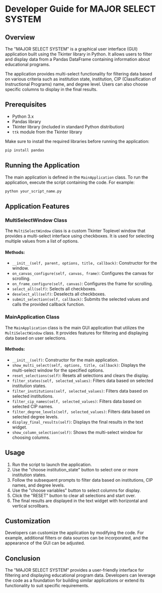 # Developer Guide for MAJOR SELECT SYSTEM

## Overview

The "MAJOR SELECT SYSTEM" is a graphical user interface (GUI) application built using the Tkinter library in Python. It allows users to filter and display data from a Pandas DataFrame containing information about educational programs.

The application provides multi-select functionality for filtering data based on various criteria such as institution state, institution, CIP (Classification of Instructional Programs) name, and degree level. Users can also choose specific columns to display in the final results.

## Prerequisites

- Python 3.x
- Pandas library
- Tkinter library (included in standard Python distribution)
- `ttk` module from the Tkinter library

Make sure to install the required libraries before running the application:

```bash
pip install pandas
```

## Running the Application

The main application is defined in the `MainApplication` class. To run the application, execute the script containing the code. For example:

```bash
python your_script_name.py
```

## Application Features

### MultiSelectWindow Class

The `MultiSelectWindow` class is a custom Tkinter Toplevel window that provides a multi-select interface using checkboxes. It is used for selecting multiple values from a list of options.

#### Methods:

- `__init__(self, parent, options, title, callback)`: Constructor for the window.
- `on_canvas_configure(self, canvas, frame)`: Configures the canvas for scrolling.
- `on_frame_configure(self, canvas)`: Configures the frame for scrolling.
- `select_all(self)`: Selects all checkboxes.
- `deselect_all(self)`: Deselects all checkboxes.
- `submit_selection(self, callback)`: Submits the selected values and calls the provided callback function.

### MainApplication Class

The `MainApplication` class is the main GUI application that utilizes the `MultiSelectWindow` class. It provides features for filtering and displaying data based on user selections.

#### Methods:

- `__init__(self)`: Constructor for the main application.
- `show_multi_select(self, options, title, callback)`: Displays the multi-select window for the specified options.
- `reset_selections(self)`: Resets all selections and clears the display.
- `filter_states(self, selected_values)`: Filters data based on selected institution states.
- `filter_institutions(self, selected_values)`: Filters data based on selected institutions.
- `filter_cip_names(self, selected_values)`: Filters data based on selected CIP names.
- `filter_degree_levels(self, selected_values)`: Filters data based on selected degree levels.
- `display_final_results(self)`: Displays the final results in the text widget.
- `show_column_selection(self)`: Shows the multi-select window for choosing columns.

## Usage

1. Run the script to launch the application.
2. Use the "choose institution_state" button to select one or more institution states.
3. Follow the subsequent prompts to filter data based on institutions, CIP names, and degree levels.
4. Use the "choose variables" button to select columns for display.
5. Click the "RESET" button to clear all selections and start over.
6. The final results are displayed in the text widget with horizontal and vertical scrollbars.

## Customization

Developers can customize the application by modifying the code. For example, additional filters or data sources can be incorporated, and the appearance of the GUI can be adjusted.

## Conclusion

The "MAJOR SELECT SYSTEM" provides a user-friendly interface for filtering and displaying educational program data. Developers can leverage the code as a foundation for building similar applications or extend its functionality to suit specific requirements.
